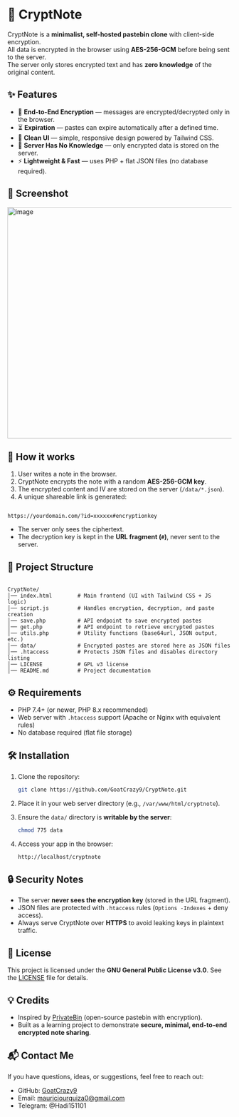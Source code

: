 # 🔐 CryptNote

CryptNote is a **minimalist, self-hosted pastebin clone** with client-side encryption.  
All data is encrypted in the browser using **AES-256-GCM** before being sent to the server.  
The server only stores encrypted text and has **zero knowledge** of the original content.  

## ✨ Features
- 🔑 **End-to-End Encryption** — messages are encrypted/decrypted only in the browser.  
- ⏳ **Expiration** — pastes can expire automatically after a defined time.  
- 📜 **Clean UI** — simple, responsive design powered by Tailwind CSS.  
- 🚫 **Server Has No Knowledge** — only encrypted data is stored on the server.  
- ⚡ **Lightweight & Fast** — uses PHP + flat JSON files (no database required).

## 📸 Screenshot

<img width="748" height="519" alt="image" src="https://github.com/user-attachments/assets/918b826b-12b9-4630-a115-dbe4abc792b4" />

## 🚀 How it works
1. User writes a note in the browser.  
2. CryptNote encrypts the note with a random **AES-256-GCM key**.  
3. The encrypted content and IV are stored on the server (`/data/*.json`).  
4. A unique shareable link is generated:  
```

https://yourdomain.com/?id=xxxxxx#encryptionkey

```
- The server only sees the ciphertext.  
- The decryption key is kept in the **URL fragment (`#`)**, never sent to the server.  

## 📂 Project Structure
```

CryptNote/
│── index.html        # Main frontend (UI with Tailwind CSS + JS logic)
│── script.js         # Handles encryption, decryption, and paste creation
│── save.php          # API endpoint to save encrypted pastes
│── get.php           # API endpoint to retrieve encrypted pastes
│── utils.php         # Utility functions (base64url, JSON output, etc.)
│── data/             # Encrypted pastes are stored here as JSON files
│── .htaccess         # Protects JSON files and disables directory listing
│── LICENSE           # GPL v3 license
│── README.md         # Project documentation

````

## ⚙️ Requirements
- PHP 7.4+ (or newer, PHP 8.x recommended)  
- Web server with `.htaccess` support (Apache or Nginx with equivalent rules)  
- No database required (flat file storage)  

## 🛠️ Installation
1. Clone the repository:
   ```bash
   git clone https://github.com/GoatCrazy9/CryptNote.git

2. Place it in your web server directory (e.g., `/var/www/html/cryptnote`).
3. Ensure the `data/` directory is **writable by the server**:

   ```bash
   chmod 775 data
   ```
4. Access your app in the browser:

   ```
   http://localhost/cryptnote
   ```
   
## 🔒 Security Notes

* The server **never sees the encryption key** (stored in the URL fragment).
* JSON files are protected with `.htaccess` rules (`Options -Indexes` + deny access).
* Always serve CryptNote over **HTTPS** to avoid leaking keys in plaintext traffic.

## 📜 License

This project is licensed under the **GNU General Public License v3.0**.
See the [LICENSE](LICENSE) file for details.

## 💡 Credits

* Inspired by [PrivateBin](https://privatebin.info/) (open-source pastebin with encryption).
* Built as a learning project to demonstrate **secure, minimal, end-to-end encrypted note sharing**.

## 📬 Contact Me

If you have questions, ideas, or suggestions, feel free to reach out:

- GitHub: [GoatCrazy9](https://github.com/GoatCrazy9)  
- Email: mauriciourquiza0@gmail.com
- Telegram: @Hadi151101
